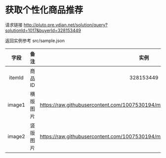 



# 获取个性化商品推荐
请求链接 http://pluto.pre.vdian.net/solution/query?solutionId=1017&buyerId=328153449

返回实例参考 src/sample.json

  | 字段   |      备注     |  实例  |
  | :----: |   :----:     |  :--:  |
  |itemId|商品ID|328153449|
  |image1|横版图片|https://raw.githubusercontent.com/1007530194/marathon/master/image/image1/11.jpg|
  |image2|竖版图片|https://raw.githubusercontent.com/1007530194/marathon/master/image/image2/11.jpg|


  


